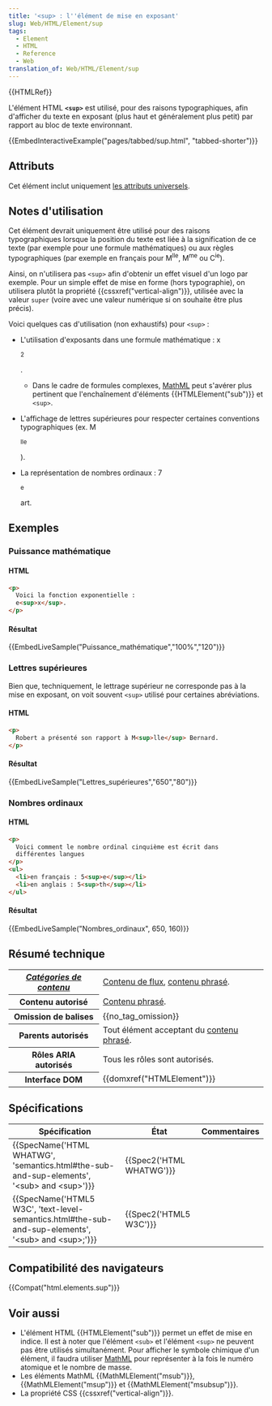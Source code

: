 ```yaml
---
title: '<sup> : l''élément de mise en exposant'
slug: Web/HTML/Element/sup
tags:
  - Element
  - HTML
  - Reference
  - Web
translation_of: Web/HTML/Element/sup
---
```

{{HTMLRef}}

L'élément HTML **`<sup>`** est utilisé, pour des raisons typographiques, afin d'afficher du texte en exposant (plus haut et généralement plus petit) par rapport au bloc de texte environnant.

{{EmbedInteractiveExample("pages/tabbed/sup.html", "tabbed-shorter")}}

## Attributs

Cet élément inclut uniquement [les attributs universels](/fr/docs/Web/HTML/Attributs_universels).

## **Notes d'utilisation**

Cet élément devrait uniquement être utilisé pour des raisons typographiques lorsque la position du texte est liée à la signification de ce texte (par exemple pour une formule mathématiques) ou aux règles typographiques (par exemple en français pour M<sup>lle</sup>, M<sup>me</sup> ou C<sup>ie</sup>).

Ainsi, on n'utilisera pas `<sup>` afin d'obtenir un effet visuel d'un logo par exemple. Pour un simple effet de mise en forme (hors typographie), on utilisera plutôt la propriété {{cssxref("vertical-align")}}, utilisée avec la valeur `super` (voire avec une valeur numérique si on souhaite être plus précis).

Voici quelques cas d'utilisation (non exhaustifs) pour `<sup>` :

- L'utilisation d'exposants dans une formule mathématique : x

  <sup>2</sup>

  .

  - Dans le cadre de formules complexes, [MathML](/fr/docs/Web/MathML) peut s'avérer plus pertinent que l'enchaînement d'éléments {{HTMLElement("sub")}} et `<sup>`.

- L'affichage de lettres supérieures pour respecter certaines conventions typographiques (ex. M

  <sup>lle</sup>

  ).

- La représentation de nombres ordinaux : 7

  <sup>e</sup>

  art.

## Exemples

### Puissance mathématique

#### HTML

```html
<p>
  Voici la fonction exponentielle :
  e<sup>x</sup>.
</p>
```

#### Résultat

{{EmbedLiveSample("Puissance_mathématique","100%","120")}}

### Lettres supérieures

Bien que, techniquement, le lettrage supérieur ne corresponde pas à la mise en exposant, on voit souvent `<sup>` utilisé pour certaines abréviations.

#### HTML

```html
<p>
  Robert a présenté son rapport à M<sup>lle</sup> Bernard.
</p>
```

#### Résultat

{{EmbedLiveSample("Lettres_supérieures","650","80")}}

### Nombres ordinaux

#### HTML

```html
<p>
  Voici comment le nombre ordinal cinquième est écrit dans
  différentes langues
</p>
<ul>
  <li>en français : 5<sup>e</sup></li>
  <li>en anglais : 5<sup>th</sup></li>
</ul>
```

#### Résultat

{{EmbedLiveSample("Nombres_ordinaux", 650, 160)}}

## Résumé technique

<table class="properties">
  <tbody>
    <tr>
      <th scope="row">
        <dfn
          ><a href="/fr/docs/Web/HTML/Catégorie_de_contenu"
            >Catégories de contenu</a
          ></dfn
        >
      </th>
      <td>
        <a href="/fr/docs/Web/HTML/Catégorie_de_contenu#Contenu_de_flux"
          >Contenu de flux</a
        >,
        <a
          href="/fr/docs/Web/HTML/Cat%C3%A9gorie_de_contenu#Contenu_phras.C3.A9"
          >contenu phrasé</a
        >.
      </td>
    </tr>
    <tr>
      <th scope="row">Contenu autorisé</th>
      <td>
        <a
          href="/fr/docs/Web/HTML/Cat%C3%A9gorie_de_contenu#Contenu_phras.C3.A9"
          >Contenu phrasé</a
        >.
      </td>
    </tr>
    <tr>
      <th scope="row">Omission de balises</th>
      <td>{{no_tag_omission}}</td>
    </tr>
    <tr>
      <th scope="row">Parents autorisés</th>
      <td>
        Tout élément acceptant du
        <a
          href="/fr/docs/Web/HTML/Cat%C3%A9gorie_de_contenu#Contenu_phras.C3.A9"
          >contenu phrasé</a
        >.
      </td>
    </tr>
    <tr>
      <th scope="row">Rôles ARIA autorisés</th>
      <td>Tous les rôles sont autorisés.</td>
    </tr>
    <tr>
      <th scope="row">Interface DOM</th>
      <td>{{domxref("HTMLElement")}}</td>
    </tr>
  </tbody>
</table>

## Spécifications

| Spécification                                                                                                                                        | État                             | Commentaires |
| ---------------------------------------------------------------------------------------------------------------------------------------------------- | -------------------------------- | ------------ |
| {{SpecName('HTML WHATWG', 'semantics.html#the-sub-and-sup-elements', '&lt;sub&gt; and &lt;sup&gt;')}}             | {{Spec2('HTML WHATWG')}} |              |
| {{SpecName('HTML5 W3C', 'text-level-semantics.html#the-sub-and-sup-elements', '&lt;sub&gt; and &lt;sup&gt;;')}} | {{Spec2('HTML5 W3C')}}     |              |

## Compatibilité des navigateurs

{{Compat("html.elements.sup")}}

## Voir aussi

- L'élément HTML {{HTMLElement("sub")}} permet un effet de mise en indice. Il est à noter que l'élément `<sub>` et l'élément `<sup>` ne peuvent pas être utilisés simultanément. Pour afficher le symbole chimique d'un élément, il faudra utiliser [MathML](/fr/docs/Web/MathML) pour représenter à la fois le numéro atomique et le nombre de masse.
- Les éléments MathML {{MathMLElement("msub")}}, {{MathMLElement("msup")}} et {{MathMLElement("msubsup")}}.
- La propriété CSS {{cssxref("vertical-align")}}.
